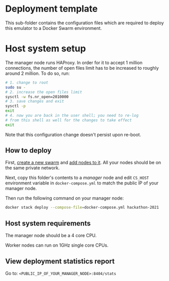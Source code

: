 # Deployment template

This sub-folder contains the configuration files which are required to deploy
this emulator to a Docker Swarm environment.

# Host system setup

The manager node runs HAProxy. In order for it to accept 1 million connections,
the number of open files limit has to be increased to roughly around 2 million.
To do so, run:

```bash
# 1. change to root
sudo su -
# 2. increase the open files limit
sysctl -w fs.nr_open=2010000
# 3. save changes and exit
sysctl -p
exit
# 4. now you are back in the user shell; you need to re-log
# from this shell as well for the changes to take effect
exit
```

Note that this configuration change doesn't persist upon re-boot.

## How to deploy

First, [create a new swarm](https://docs.docker.com/engine/swarm/swarm-tutorial/create-swarm/)
and [add nodes to it](https://docs.docker.com/engine/swarm/swarm-tutorial/add-nodes/).
All your nodes should be on the same private network.

Next, copy this folder's contents to a _manager_ node and edit `CS_HOST`
environment variable in `docker-compose.yml` to match the public IP of your
manager node.

Then run the following command on your manager node:

```bash
docker stack deploy --compose-file=docker-compose.yml hackathon-2021
```

## Host system requirements

The manager node should be a 4 core CPU.

Worker nodes can run on 1GHz single core CPUs.

## View deployment statistics report

Go to: `<PUBLIC_IP_OF_YOUR_MANAGER_NODE>:8404/stats`
